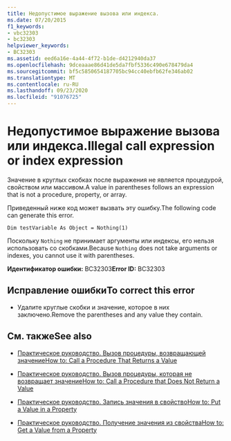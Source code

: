 ```yaml
---
title: Недопустимое выражение вызова или индекса.
ms.date: 07/20/2015
f1_keywords:
- vbc32303
- bc32303
helpviewer_keywords:
- BC32303
ms.assetid: eed6a16e-4a44-4f72-b1de-d4212940da37
ms.openlocfilehash: 9dceaaae86d41de5da7fbf5336c490e678479da4
ms.sourcegitcommit: bf5c5850654187705bc94cc40ebfb62fe346ab02
ms.translationtype: MT
ms.contentlocale: ru-RU
ms.lasthandoff: 09/23/2020
ms.locfileid: "91076725"
---
```

# <a name="illegal-call-expression-or-index-expression"></a><span data-ttu-id="004bb-102">Недопустимое выражение вызова или индекса.</span><span class="sxs-lookup"><span data-stu-id="004bb-102">Illegal call expression or index expression</span></span>

<span data-ttu-id="004bb-103">Значение в круглых скобках после выражения не является процедурой, свойством или массивом.</span><span class="sxs-lookup"><span data-stu-id="004bb-103">A value in parentheses follows an expression that is not a procedure, property, or array.</span></span>  
  
 <span data-ttu-id="004bb-104">Приведенный ниже код может вызвать эту ошибку.</span><span class="sxs-lookup"><span data-stu-id="004bb-104">The following code can generate this error.</span></span>  
  
 `Dim testVariable As Object = Nothing(1)`  
  
 <span data-ttu-id="004bb-105">Поскольку `Nothing` не принимает аргументы или индексы, его нельзя использовать со скобками.</span><span class="sxs-lookup"><span data-stu-id="004bb-105">Because `Nothing` does not take arguments or indexes, you cannot use it with parentheses.</span></span>  
  
 <span data-ttu-id="004bb-106">**Идентификатор ошибки:** BC32303</span><span class="sxs-lookup"><span data-stu-id="004bb-106">**Error ID:** BC32303</span></span>  
  
## <a name="to-correct-this-error"></a><span data-ttu-id="004bb-107">Исправление ошибки</span><span class="sxs-lookup"><span data-stu-id="004bb-107">To correct this error</span></span>  
  
- <span data-ttu-id="004bb-108">Удалите круглые скобки и значение, которое в них заключено.</span><span class="sxs-lookup"><span data-stu-id="004bb-108">Remove the parentheses and any value they contain.</span></span>  
  
## <a name="see-also"></a><span data-ttu-id="004bb-109">См. также</span><span class="sxs-lookup"><span data-stu-id="004bb-109">See also</span></span>

- [<span data-ttu-id="004bb-110">Практическое руководство. Вызов процедуры, возвращающей значение</span><span class="sxs-lookup"><span data-stu-id="004bb-110">How to: Call a Procedure That Returns a Value</span></span>](../programming-guide/language-features/procedures/how-to-call-a-procedure-that-returns-a-value.md)
- [<span data-ttu-id="004bb-111">Практическое руководство. Вызов процедуры, которая не возвращает значение</span><span class="sxs-lookup"><span data-stu-id="004bb-111">How to: Call a Procedure that Does Not Return a Value</span></span>](../programming-guide/language-features/procedures/how-to-call-a-procedure-that-does-not-return-a-value.md)

- [<span data-ttu-id="004bb-112">Практическое руководство. Запись значения в свойство</span><span class="sxs-lookup"><span data-stu-id="004bb-112">How to: Put a Value in a Property</span></span>](../programming-guide/language-features/procedures/how-to-put-a-value-in-a-property.md)
- [<span data-ttu-id="004bb-113">Практическое руководство. Получение значения из свойства</span><span class="sxs-lookup"><span data-stu-id="004bb-113">How to: Get a Value from a Property</span></span>](../programming-guide/language-features/procedures/how-to-get-a-value-from-a-property.md)
